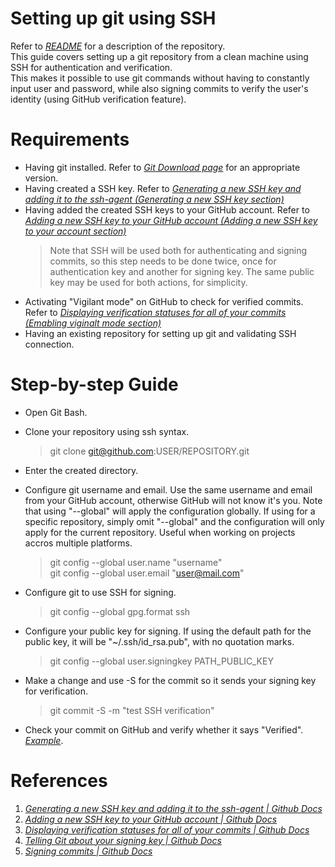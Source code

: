 # Setting up git using SSH

Refer to *[README](https://github.com/sylvanplot/reference-guide/)* for a description of the repository.  
This guide covers setting up a git repository from a clean machine using SSH for authentication and verification.  
This makes it possible to use git commands without having to constantly input user and password, while also signing commits to verify the user's identity (using GitHub verification feature).

# Requirements

- Having git installed. Refer to *[Git Download page](https://git-scm.com/downloads)* for an appropriate version.
- Having created a SSH key. Refer to *[Generating a new SSH key and adding it to the ssh-agent (Generating a new SSH key section)](https://docs.github.com/en/authentication/connecting-to-github-with-ssh/generating-a-new-ssh-key-and-adding-it-to-the-ssh-agent)*
- Having added the created SSH keys to your GitHub account. Refer to *[Adding a new SSH key to your GitHub account (Adding a new SSH key to your account section)](https://docs.github.com/en/authentication/connecting-to-github-with-ssh/adding-a-new-ssh-key-to-your-github-account)*
    > Note that SSH will be used both for authenticating and signing commits, so this step needs to be done twice, once for authentication key and another for signing key. The same public key may be used for both actions, for simplicity.
- Activating "Vigilant mode" on GitHub to check for verified commits. Refer to *[Displaying verification statuses for all of your commits (Emabling viginalt mode section)](https://docs.github.com/en/authentication/managing-commit-signature-verification/displaying-verification-statuses-for-all-of-your-commits)*
- Having an existing repository for setting up git and validating SSH connection.

# Step-by-step Guide

- Open Git Bash.

- Clone your repository using ssh syntax.

    > git clone git@github.com:USER/REPOSITORY.git

- Enter the created directory.

- Configure git username and email. Use the same username and email from your GitHub account, otherwise GitHub will not know it's you. Note that using "--global" will apply the configuration globally. If using for a specific repository, simply omit "--global" and the configuration will only apply for the current repository. Useful when working on projects accros multiple platforms.

    > git config --global user.name "username"  
    > git config --global user.email "user@mail.com"

- Configure git to use SSH for signing.

    > git config --global gpg.format ssh

- Configure your public key for signing. If using the default path for the public key, it will be "~/.ssh/id_rsa.pub", with no quotation marks.

    > git config --global user.signingkey PATH_PUBLIC_KEY

- Make a change and use -S for the commit so it sends your signing key for verification.

    > git commit -S -m "test SSH verification"

- Check your commit on GitHub and verify whether it says "Verified". *[Example](https://github.com/sylvanplot/reference-guide/commit/e693a323d94f49ddb8f14c77bcc1ba1cd8e13d18)*.

# References

1. *[Generating a new SSH key and adding it to the ssh-agent | Github Docs](https://docs.github.com/en/authentication/connecting-to-github-with-ssh/generating-a-new-ssh-key-and-adding-it-to-the-ssh-agent)*
2. *[Adding a new SSH key to your GitHub account | Github Docs](https://docs.github.com/en/authentication/connecting-to-github-with-ssh/adding-a-new-ssh-key-to-your-github-account)*
3. *[Displaying verification statuses for all of your commits | Github Docs](https://docs.github.com/en/authentication/managing-commit-signature-verification/displaying-verification-statuses-for-all-of-your-commits)*
4. *[Telling Git about your signing key | Github Docs](https://docs.github.com/en/authentication/managing-commit-signature-verification/telling-git-about-your-signing-key)*
5. *[Signing commits | Github Docs](https://docs.github.com/en/authentication/managing-commit-signature-verification/signing-commits)*